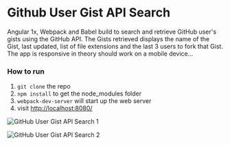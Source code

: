 # Github User Gist API Search

Angular 1x, Webpack and Babel build to search and retrieve GitHub user's gists using the GitHub API. The Gists retrieved displays the name of the Gist, last updated, list of file extensions and the last 3 users to fork that Gist. The app is responsive in theory should work on a mobile device...


### How to run

1. `git clone` the repo
2. `npm install` to get the node_modules folder
3. `webpack-dev-server` will start up the web server
4. visit [http://localhost:8080/](http://localhost:8080/)


![GitHub User Gist API Search 1](https://firebasestorage.googleapis.com/v0/b/github-user-api-search.appspot.com/o/git-1.jpg?alt=media&token=0b36a579-7d5a-44e0-8e95-2211244bb350)

![GitHub User Gist API Search 2](https://firebasestorage.googleapis.com/v0/b/github-user-api-search.appspot.com/o/git-2.jpg?alt=media&token=ceb4491f-5ee9-4d2b-8104-6c3ccd847174)
